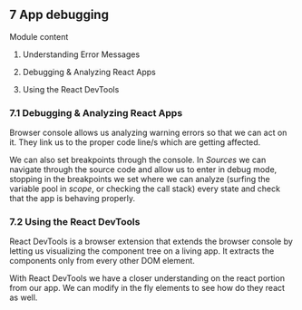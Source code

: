 ## 7 App debugging

Module content

1. Understanding Error Messages

1. Debugging & Analyzing React Apps

1. Using the React DevTools

### 7.1 Debugging & Analyzing React Apps

Browser console allows us analyzing warning errors so that we can act on it. They link us to the proper code line/s which are getting affected. 

We can also set breakpoints through the console. In *Sources* we can navigate through the source code and allow us to enter in debug mode, stopping in the breakpoints we set where we can analyze (surfing the variable pool in *scope*, or checking the call stack) every state and check that the app is behaving properly.

### 7.2 Using the React DevTools

React DevTools is a browser extension that extends the browser console by letting us visualizing the component tree on a living app. It extracts the components only from every other DOM element. 

With React DevTools we have a closer understanding on the react portion from our app. We can modify in the fly elements to see how do they react as well.